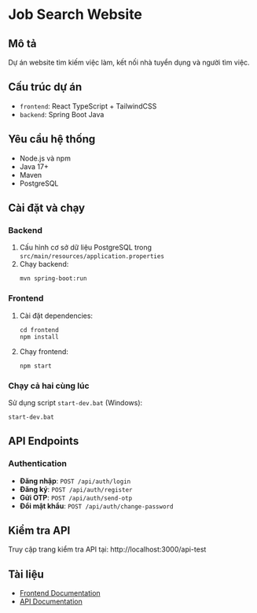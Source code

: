 # Job Search Website

## Mô tả

Dự án website tìm kiếm việc làm, kết nối nhà tuyển dụng và người tìm việc.

## Cấu trúc dự án

- `frontend`: React TypeScript + TailwindCSS
- `backend`: Spring Boot Java

## Yêu cầu hệ thống

- Node.js và npm
- Java 17+
- Maven
- PostgreSQL

## Cài đặt và chạy

### Backend

1. Cấu hình cơ sở dữ liệu PostgreSQL trong `src/main/resources/application.properties`
2. Chạy backend:
   ```
   mvn spring-boot:run
   ```

### Frontend

1. Cài đặt dependencies:
   ```
   cd frontend
   npm install
   ```
2. Chạy frontend:
   ```
   npm start
   ```

### Chạy cả hai cùng lúc

Sử dụng script `start-dev.bat` (Windows):
```
start-dev.bat
```

## API Endpoints

### Authentication

- **Đăng nhập**: `POST /api/auth/login`
- **Đăng ký**: `POST /api/auth/register`
- **Gửi OTP**: `POST /api/auth/send-otp`
- **Đổi mật khẩu**: `POST /api/auth/change-password`

## Kiểm tra API

Truy cập trang kiểm tra API tại: http://localhost:3000/api-test

## Tài liệu

- [Frontend Documentation](frontend/README.md)
- [API Documentation](API.md) 